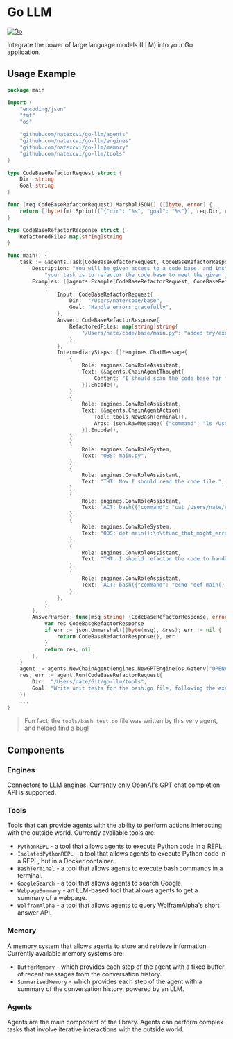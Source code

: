 # Go LLM
[![Go](https://github.com/natexcvi/go-llm/actions/workflows/go.yml/badge.svg)](https://github.com/natexcvi/go-llm/actions/workflows/go.yml)

Integrate the power of large language models (LLM) into your Go application.

## Usage Example
```go
package main

import (
	"encoding/json"
	"fmt"
	"os"

	"github.com/natexcvi/go-llm/agents"
	"github.com/natexcvi/go-llm/engines"
	"github.com/natexcvi/go-llm/memory"
	"github.com/natexcvi/go-llm/tools"
)

type CodeBaseRefactorRequest struct {
	Dir  string
	Goal string
}

func (req CodeBaseRefactorRequest) MarshalJSON() ([]byte, error) {
	return []byte(fmt.Sprintf(`{"dir": "%s", "goal": "%s"}`, req.Dir, req.Goal)), nil
}

type CodeBaseRefactorResponse struct {
	RefactoredFiles map[string]string
}

func main() {
	task := &agents.Task[CodeBaseRefactorRequest, CodeBaseRefactorResponse]{
		Description: "You will be given access to a code base, and instructions for refactoring." +
			"your task is to refactor the code base to meet the given goal.",
		Examples: []agents.Example[CodeBaseRefactorRequest, CodeBaseRefactorResponse]{
			{
				Input: CodeBaseRefactorRequest{
					Dir:  "/Users/nate/code/base",
					Goal: "Handle errors gracefully",
				},
				Answer: CodeBaseRefactorResponse{
					RefactoredFiles: map[string]string{
						"/Users/nate/code/base/main.py": "added try/except block",
					},
				},
				IntermediarySteps: []*engines.ChatMessage{
					{
						Role: engines.ConvRoleAssistant,
						Text: (&agents.ChainAgentThought{
							Content: "I should scan the code base for functions that might error.",
						}).Encode(),
					},
					{
						Role: engines.ConvRoleAssistant,
						Text: (&agents.ChainAgentAction{
							Tool: tools.NewBashTerminal(),
							Args: json.RawMessage(`{"command": "ls /Users/nate/code/base"}`),
						}).Encode(),
					},
					{
						Role: engines.ConvRoleSystem,
						Text: "OBS: main.py",
					},
					{
						Role: engines.ConvRoleAssistant,
						Text: "THT: Now I should read the code file.",
					},
					{
						Role: engines.ConvRoleAssistant,
						Text: `ACT: bash({"command": "cat /Users/nate/code/base/main.py"})`,
					},
					{
						Role: engines.ConvRoleSystem,
						Text: "OBS: def main():\n\tfunc_that_might_error()",
					},
					{
						Role: engines.ConvRoleAssistant,
						Text: "THT: I should refactor the code to handle errors gracefully.",
					},
					{
						Role: engines.ConvRoleAssistant,
						Text: `ACT: bash({"command": "echo 'def main():\n\ttry:\n\t\tfunc_that_might_error()\n\texcept Exception as e:\n\t\tprint(\"Error: %s\", e)' > /Users/nate/code/base/main.py"})`,
					},
				},
			},
		},
		AnswerParser: func(msg string) (CodeBaseRefactorResponse, error) {
			var res CodeBaseRefactorResponse
			if err := json.Unmarshal([]byte(msg), &res); err != nil {
				return CodeBaseRefactorResponse{}, err
			}
			return res, nil
		},
	}
	agent := agents.NewChainAgent(engines.NewGPTEngine(os.Getenv("OPENAI_TOKEN"), "gpt-3.5-turbo"), task, memory.NewBufferedMemory(0)).WithMaxSolutionAttempts(12).WithTools(tools.NewPythonREPL(), tools.NewBashTerminal())
	res, err := agent.Run(CodeBaseRefactorRequest{
		Dir:  "/Users/nate/Git/go-llm/tools",
		Goal: "Write unit tests for the bash.go file, following the example of python_repl_test.go.",
	})
	...
}
```
> Fun fact: the `tools/bash_test.go` file was written by this very agent, and helped find a bug!

## Components
### Engines
Connectors to LLM engines. Currently only OpenAI's GPT chat completion API is supported.
### Tools
Tools that can provide agents with the ability to perform actions interacting with the outside world.
Currently available tools are:
- `PythonREPL` - a tool that allows agents to execute Python code in a REPL.
- `IsolatedPythonREPL` - a tool that allows agents to execute Python code in a REPL, but in a Docker container.
- `BashTerminal` - a tool that allows agents to execute bash commands in a terminal.
- `GoogleSearch` - a tool that allows agents to search Google.
- `WebpageSummary` - an LLM-based tool that allows agents to get a summary of a webpage.
- `WolframAlpha` - a tool that allows agents to query WolframAlpha's short answer API.
### Memory
A memory system that allows agents to store and retrieve information.
Currently available memory systems are:
- `BufferMemory` - which provides each step of the agent with a fixed buffer of recent messages from the conversation history.
- `SummarisedMemory` - which provides each step of the agent with a summary of the conversation history, powered by an LLM.
### Agents
Agents are the main component of the library. Agents can perform complex tasks that involve iterative interactions with the outside world.

